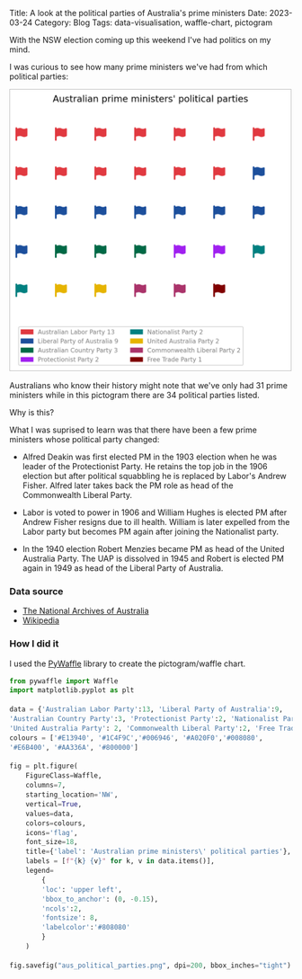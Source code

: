 Title: A look at the political parties of Australia's prime ministers
Date: 2023-03-24
Category: Blog
Tags: data-visualisation, waffle-chart, pictogram

<style>
img {
  border: 1px solid #BFBFBF;
}
</style>

With the NSW election coming up this weekend I've had politics on my mind. 

I was curious to see how many prime ministers we've had from which political parties:

<img src="images/aus_political_parties.png" width=500 height=500>

Australians who know their history might note that we've only had 31
prime ministers while in this pictogram there are 34 political parties listed.

Why is this?

What I was suprised to learn was that there have been a few prime ministers whose
political party changed:

- Alfred Deakin was first elected PM in the 1903 election when he was leader of the Protectionist Party. He retains the top job in the 1906 election but after political squabbling he is replaced by Labor's Andrew Fisher. Alfred later takes back the PM role as head of the Commonwealth Liberal Party.

- Labor is voted to power in 1906 and William Hughes is elected PM after Andrew Fisher resigns due to ill health. William is later expelled from the Labor party but becomes PM again after joining the Nationalist party.

- In the 1940 election Robert Menzies became PM as head of the United Australia Party. The UAP is dissolved in 1945 and Robert is elected PM again in 1949
as head of the Liberal Party of Australia.

### Data source

- [The National Archives of Australia](https://www.naa.gov.au/explore-collection/australias-prime-ministers)
- [Wikipedia](https://en.wikipedia.org/wiki/List_of_Australian_federal_elections)

### How I did it

I used the [PyWaffle](https://pywaffle.readthedocs.io/en/latest/) library to create the pictogram/waffle chart.



``` python
from pywaffle import Waffle
import matplotlib.pyplot as plt

data = {'Australian Labor Party':13, 'Liberal Party of Australia':9,
'Australian Country Party':3, 'Protectionist Party':2, 'Nationalist Party': 2,
'United Australia Party': 2, 'Commonwealth Liberal Party':2, 'Free Trade Party':1}
colours = ['#E13940', '#1C4F9C','#006946', '#A020F0','#008080',
'#E6B400', '#AA336A', '#800000']

fig = plt.figure(
    FigureClass=Waffle,
    columns=7,
    starting_location='NW',
    vertical=True,
    values=data,
    colors=colours,
    icons='flag',
    font_size=18,
    title={'label': 'Australian prime ministers\' political parties'},
    labels = [f"{k} {v}" for k, v in data.items()],
    legend=
        {
        'loc': 'upper left',
        'bbox_to_anchor': (0, -0.15),
        'ncols':2,
        'fontsize': 8,
        'labelcolor':'#808080'
        }
    )

fig.savefig("aus_political_parties.png", dpi=200, bbox_inches="tight")
```



